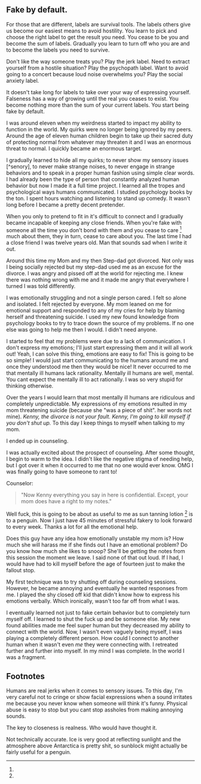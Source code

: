 ## Fake by default.

For those that are different, labels are survival tools. The labels others give us become our easiest means to avoid hostility. You learn to pick and choose the right label to get the result you need. You cease to be you and become the sum of labels. Gradually you learn to turn off who you are and to become the labels you need to survive. 

Don't like the way someone treats you? Play the jerk label. Need to extract yourself from a hostile situation? Play the psychopath label. Want to avoid going to a concert because loud noise overwhelms you? Play the social anxiety label. 

It doesn't take long for labels to take over your way of expressing yourself. Falseness has a way of growing until the real you ceases to exist. You become nothing more than the sum of your current labels. You start being fake by default.

I was around eleven when my weirdness started to impact my ability to function in the world. My quirks were no longer being ignored by my peers. Around the age of eleven human children begin to take up their sacred duty of protecting normal from whatever may threaten it and I was an enormous threat to normal. I quickly became an enormous target.

I gradually learned to hide all my quirks; to never show my sensory issues [^senory], to never make strange noises, to never engage in strange behaviors and to speak in a proper human fashion using simple clear words. I had already been the type of person that constantly analyzed human behavior but now I made it a full time project. I learned all the tropes and psychological ways humans communicated. I studied psychology books by the ton. I spent hours watching and listening to stand up comedy. It wasn't long before I became a pretty decent pretender. 

When you only to pretend to fit in it's difficult to connect and I gradually became incapable of keeping any close friends. When you're fake with someone all the time you don't bond with them and you cease to care [^closeness] much about them, they in turn, cease to care about you. The last time I had a close friend I was twelve years old. Man that sounds sad when I write it out. 

Around this time my Mom and my then Step-dad got divorced. Not only was I being socially rejected but my step-dad used me as an excuse for the divorce. I was angry and pissed off at the world for rejecting me. I knew there was nothing wrong with me and it made me angry that everywhere I turned I was told differently.

I was emotionally struggling and not a single person cared. I felt so alone and isolated. I felt rejected by everyone. My mom leaned on me for emotional support and responded to any of my cries for help by blaming herself and threatening suicide. I used my new found knowledge from psychology books to try to trace down the source of my problems. If no one else was going to help me then I would. I didn't need anyone. 

I started to feel that my problems were due to a lack of communication. I don't express my emotions; I'll just start expressing them and it will all work out! Yeah, I can solve this thing, emotions are easy to fix! This is going to be so simple! I would just start communicating to the humans around me and once they understood me then they would be nice! It never occurred to me that mentally ill humans lack rationality. Mentally ill humans are well, mental. You cant expect the mentally ill to act rationally. I was so very stupid for thinking otherwise. 

Over the years I would learn that most mentally ill humans are ridiculous and completely unpredictable. My expressions of my emotions resulted in my mom threatening suicide (because she "was a piece of shit". her words not mine). _Kenny, the divorce is not your fault. Kenny, I'm going to kill myself if you don't shut up._ To this day I keep things to myself when talking to my mom. 

I ended up in counseling.

I was actually excited about the prospect of counseling. After some thought, I begin to warm to the idea. I didn't like the negative stigma of needing help, but I got over it when it occurred to me that no one would ever know. OMG I was finally going to have someone to rant to!

Counselor:
> "Now Kenny everything you say in here is confidential. Except, your mom does have a right to my notes."
  
Well fuck, this is going to be about as useful to me as sun tanning lotion [^penguins] is to a penguin. Now I just have 45 minutes of stressful fakery to look forward to every week. Thanks a lot for all the emotional help.

Does this guy have any idea how emotionally unstable my mom is? How much she will harass me if she finds out I have an emotional problem? Do you know how much she likes to snoop? She'll be getting the notes from this session the moment we leave. I said none of that out loud. If I had, I would have had to kill myself before the age of fourteen just to make the fallout stop.

My first technique was to try shutting off during counseling sessions. However, he became annoying and eventually he wanted responses from me. I played the shy closed off kid that didn't know how to express his emotions verbally. Which ironically, wasn't too far off from what I was. 

I eventually learned not just to fake certain behavior but to completely turn myself off. I learned to shut the fuck up and be someone else. My new found abilities made me feel super human but they decreased my ability to connect with the world. Now, I wasn't even vaguely being myself, I was playing a completely different person. How could I connect to another human when it wasn't even _me_ they were connecting with. I retreated further and further into myself. In my mind I was complete. In the world I was a fragment.

## Footnotes

[^sensory]: 
  Humans are real jerks when it comes to sensory issues. To this day, I'm very careful not to cringe or show facial expressions when a sound irritates me because you never know when someone will think it's funny. Physical abuse is easy to stop but you cant stop assholes from making annoying sounds.

[^closeness]: 
  The key to closeness is realness. Who would have thought it. 
  
[^penguins]:
  Not technically accurate. Ice is very good at reflecting sunlight and the atmosphere above Antarctica is pretty shit, so sunblock might actually be fairly useful for a penguin.
